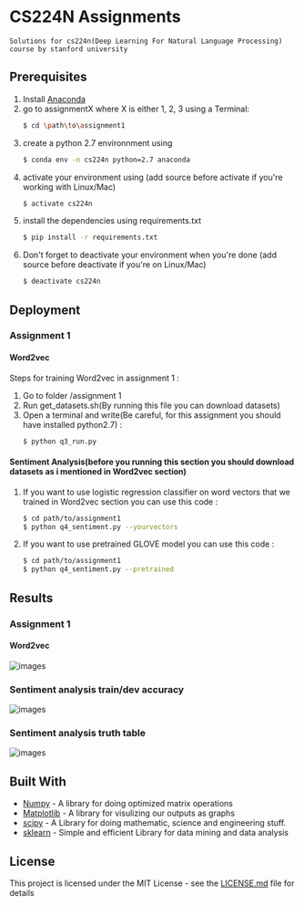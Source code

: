 # CS224N Assignments
    Solutions for cs224n(Deep Learning For Natural Language Processing) course by stanford university
## Prerequisites
1. Install [Anaconda](https://www.continuum.io/downloads "Anaconda Official Website")
2. go to assignmentX where X is either 1, 2, 3 using a Terminal:
    ```sh
    $ cd \path\to\assignment1
    ```
3. create a python 2.7 environnment using
    ```sh
    $ conda env -n cs224n python=2.7 anaconda
    ```
4. activate your environment using (add source before activate if you're working with Linux/Mac)
    ```sh
    $ activate cs224n
    ```
5. install the dependencies using requirements.txt
    ```sh
    $ pip install -r requirements.txt
    ```
6. Don't forget to deactivate your environment when you're done (add source before deactivate if you're on Linux/Mac)
    ```sh
    $ deactivate cs224n
<!-- ## Running the tests

Explain how to run the automated tests for this system

### Break down into end to end tests

Explain what these tests test and why

```
Give an example
```

### And coding style tests

Explain what these tests test and why

```
Give an example
``` -->

## Deployment

### Assignment 1

#### Word2vec
Steps for training Word2vec in assignment 1 :
1. Go to folder /assignment 1
2. Run get_datasets.sh(By running this file you can download datasets)
3. Open a terminal and write(Be careful, for this assignment you should have installed python2.7) : 
    ```sh
    $ python q3_run.py
    ```
#### Sentiment Analysis(before you running this section you should download datasets as i mentioned in Word2vec section)
1. If you want to use logistic regression classifier on word vectors that we trained in Word2vec section you can use this code :
    ```sh
    $ cd path/to/assignment1
    $ python q4_sentiment.py --yourvectors
    ```
2. If you want to use pretrained GLOVE model you can use this code :
    ```sh
    $ cd path/to/assignment1
    $ python q4_sentiment.py --pretrained
    ```
## Results

### Assignment 1 
#### Word2vec
![images](assignment1/imgs/q3_word_vectors.png)
### Sentiment analysis train/dev accuracy 
![images](assignment1/imgs/q4_reg_v_acc.png)
### Sentiment analysis truth table 
![images](assignment1/imgs/q4_dev_conf.png)




## Built With

* [Numpy](http://www.numpy.org/) - A library for doing optimized matrix operations
* [Matplotlib](https://matplotlib.org/) - A library for visulizing our outputs as graphs
* [scipy](https://www.scipy.org/) - A Library for doing mathematic, science and engineering stuff.
* [sklearn](http://scikit-learn.org/stable/) - Simple and efficient Library for data mining and data analysis
<!-- ## Contributing

Please read [CONTRIBUTING.md](https://gist.github.com/PurpleBooth/b24679402957c63ec426) for details on our code of conduct, and the process for submitting pull requests to us.

## Versioning

We use [SemVer](http://semver.org/) for versioning. For the versions available, see the [tags on this repository](https://github.com/your/project/tags).  -->

<!-- ## Authors

* **Erfan Miahi** - *Initial work* - [PurpleBooth](https://github.com/erfanMhi) -->

<!-- See also the list of [contributors](https://github.com/your/project/contributors) who participated in this project. -->

## License

This project is licensed under the MIT License - see the [LICENSE.md](LICENSE.md) file for details

<!-- ## Acknowledgments

* Hat tip to anyone whose code was used
* Inspiration
* etc

## Assignment 1

### Word2vec output

### Sentiment output -->
